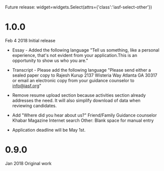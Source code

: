 Future release:
widget=widgets.Select(attrs={'class':'iasf-select-other'})

# 1.0.0
Feb 4 2018
Initial release

- Essay - Added the following language "Tell us something, like a personal experience, that's not evident from your application.This is an opportunity to show us who you are."

- Transcript - Please add the following language "Please send either a sealed paper copy to Rajesh Kurup 2137 Wisteria Way Atlanta GA 30317 or email an electronic copy from your guidance counselor to info@iasf.org"

- Remove resume upload section because activities section already addresses the need. It will also simplify download of data when reviewing candidates.

- Add "Where did you hear about us?"
Friend/Family
Guidance counselor
Khabar Magazine
Internet search
Other: Blank space for manual entry

- Application deadline will be May 1st.


# 0.9.0
Jan 2018
Original work